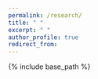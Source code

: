 ```yaml
---
permalink: /research/
title: " "
excerpt: " "
author_profile: true
redirect_from: 
---
```


{% include base_path %}
<div class="container">
<!--     <div class="col-sm-12 col-md-6 col-lg-9 pt-4">
    
<p>  
        <h2>Research</h2>     
        Thnline social behavior with the overarching goal of making the internet a just, inclusive, and safe environment. 
        
        To achieve my goal, I research several behavorial aspects including: 
        <ul class="a">
        <li>Online users privacy knowledge and practice</li>
        <li>Motivators of toxic engagement and psychological impacts of cyber bullying and harassment</li>
        <li>Emotions in communications, in particular empathetic communication</li>
        </ul>
</p>
        <p>I am also interested in investigating mental and emotional wellbeing in online spaces, and mental health accessibility particularly in South Asia (and South Asian communities) to mitigate the stigma revolving around seeking and accessing mental health. </p>
		<p>


    <h2>Current Projects</h2>
    <h3> Privacy behavior in adolescents</h3>
    <h3> Modeling empathy in virtual agents for online counseling and psychological services</h3>
    <h1>Previous Projecs</h1>
    <h3> Recovering texts from old manuscript using Recurrent Neural Networks</h3>
    <h3> Predicting consumer's personality from ratings and reviews</h3>
    <h3> Twitter user's sentiment towards autism</h3>
    </div> -->
</div>